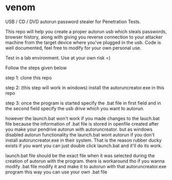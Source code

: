 venom
===============

USB / CD / DVD autorun password stealer for Penetration Tests.

This repo will help you create a proper autorun usb which steals passwords, browser history, along with giving you reverse connection to your attacker machine from the target device where you've plugged in the usb. Code is well documented, feel free to modify for your own personal use.

Test in a lab environment. Use at your own risk =) 

Follow the steps given below

step 1: clone this repo

step 2: (this step will work in windows) install the autoruncreator.exe in this repo

step 3: once the program is started specify the .bat file in first field and in the second field specify the usb drive which you want to autorun.


however the launch.bat won't work if you made changes to the lauch.bat file because the information of .bat file is stored in openfile created after you make your pendrive autorun with autoruncreator. but as windows disabled autorun functionality the launch.bat wont autorun if you don't install autoruncreator.exe in their system. That is the reason rubber ducky exists if you want you can just double click launch.bat and it'll do its work.

launch.bat file should be the exact file when it was selected during the creation of autorun with the program. 
there is workaround tho if you wanna modify .bat file modify it and make it to autorun with that autoruncreator.exe program this way you can use your own .bat file
